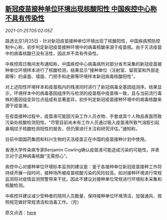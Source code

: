 <!--1611552198000-->
[新冠疫苗接种单位环境出现核酸阳性 中国疾控中心称不具有传染性](https://cn.reuters.com/article/china-cdc-covid-vaccine-0125-idCNKBS29U0CD)
------

<div><i>2021-01-25T05:02:05Z</i></div><p>路透北京1月25日 - 针对新冠疫苗接种单位环境出现了核酸阳性，中国疾病预防控制中心称，初步判定新冠疫苗接种环境中的病毒核酸来源于疫苗瓶。由于灭活疫苗中的病毒核酸已没有活性，因此并不具有传染性。</p><p>中疾控周日晚间发布通知称，中国疾控中心病毒病所对部分省市采集的新冠疫苗接种单位环境样本进行了核酸检测，结果显示“接种单位（注射室、留观室和外部走廊等）的桌面、墙面、门把手和走廊等环境样本新冠病毒核酸阳性”。</p><p>对上述阳性环境样本和疫苗瓶内的残液同时进行了新冠病毒全基因组测序。结果显示，环境样本中的病毒基因组序列与检测的疫苗瓶中疫苗株一致，且与当前流行毒株的基因组变异位点组成有显著差异。初步判定新冠疫苗接种环境中的病毒核酸来源于疫苗液。</p><p>在疫苗接种过程中，疫苗液可能因污染工作人员衣物、手套或其个人物品表面而致污染处核酸检测阳性。“尽管目前尚未有工作人员通过吸入疫苗液所致气溶胶引起鼻咽拭子核酸检测阳性的报告，但仍需进行关注和研究评估。”通知称。</p><p>目前中国国药集团和科兴生物的灭活疫苗正在中国的疫苗接种计划中使用。</p><p>香港大学传染病专家Benjamin Cowling确认疫苗液可能造成污染的可能性，并表示对于这种病毒核酸“无需担心”。</p><p>疾控中心对接种单位环境标本监测的建议是：鉴于各接种单位新冠疫苗接种工作将持续开展一段时间，接种场所被疫苗核酸污染的风险较高，如对接种环境进行常规监测将对疫情监测预警带来干扰，因此不建议对接种单位常规进行环境标本采集和核酸检测。</p><p>中疾控并建议减少受种者的陪同人员数量，保持接种单位环境清洁，加强通风，按照规范做好常规清洁和消毒工作。（完）</p><p>原文点选：<a href="http://www.chinacdc.cn/jkzt/crb/zl/szkb_11803/jszl_11815/202101/t20210124_223913.html">here</a></p>
